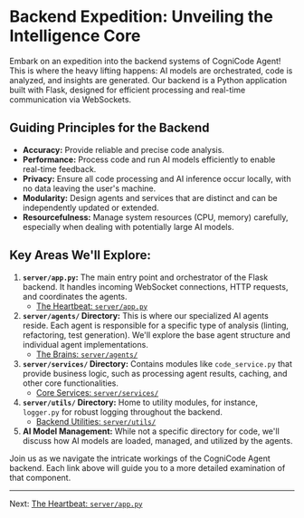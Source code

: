 # Backend Expedition: Unveiling the Intelligence Core

Embark on an expedition into the backend systems of CogniCode Agent! This is where the heavy lifting happens: AI models are orchestrated, code is analyzed, and insights are generated. Our backend is a Python application built with Flask, designed for efficient processing and real-time communication via WebSockets.

## Guiding Principles for the Backend

*   **Accuracy:** Provide reliable and precise code analysis.
*   **Performance:** Process code and run AI models efficiently to enable real-time feedback.
*   **Privacy:** Ensure all code processing and AI inference occur locally, with no data leaving the user's machine.
*   **Modularity:** Design agents and services that are distinct and can be independently updated or extended.
*   **Resourcefulness:** Manage system resources (CPU, memory) carefully, especially when dealing with potentially large AI models.

## Key Areas We'll Explore:

1.  **`server/app.py`:** The main entry point and orchestrator of the Flask backend. It handles incoming WebSocket connections, HTTP requests, and coordinates the agents.
    *   [The Heartbeat: `server/app.py`](app_py.md)
2.  **`server/agents/` Directory:** This is where our specialized AI agents reside. Each agent is responsible for a specific type of analysis (linting, refactoring, test generation). We'll explore the base agent structure and individual agent implementations.
    *   [The Brains: `server/agents/`](agents_directory.md)
3.  **`server/services/` Directory:** Contains modules like `code_service.py` that provide business logic, such as processing agent results, caching, and other core functionalities.
    *   [Core Services: `server/services/`](services_directory.md)
4.  **`server/utils/` Directory:** Home to utility modules, for instance, `logger.py` for robust logging throughout the backend.
    *   [Backend Utilities: `server/utils/`](utils_directory.md)
5.  **AI Model Management:** While not a specific directory for code, we'll discuss how AI models are loaded, managed, and utilized by the agents.

Join us as we navigate the intricate workings of the CogniCode Agent backend. Each link above will guide you to a more detailed examination of that component.

---
Next: [The Heartbeat: `server/app.py`](./app_py.md)
